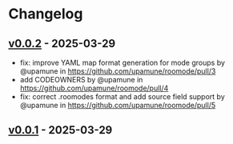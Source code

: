 # Changelog

## [v0.0.2](https://github.com/upamune/roomode/compare/v0.0.1...v0.0.2) - 2025-03-29
- fix: improve YAML map format generation for mode groups by @upamune in https://github.com/upamune/roomode/pull/3
- add CODEOWNERS by @upamune in https://github.com/upamune/roomode/pull/4
- fix: correct .roomodes format and add source field support by @upamune in https://github.com/upamune/roomode/pull/5

## [v0.0.1](https://github.com/upamune/roomode/commits/v0.0.1) - 2025-03-29
